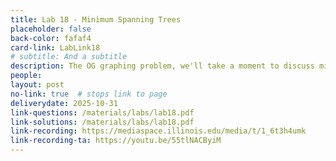 ```yaml
---
title: Lab 18 - Minimum Spanning Trees
placeholder: false
back-color: fafaf4
card-link: LabLink18
# subtitle: And a subtitle
description: The OG graphing problem, we'll take a moment to discuss minimum spanning tree problems.
people:
layout: post
no-link: true  # stops link to page 
deliverydate: 2025-10-31
link-questions: /materials/labs/lab18.pdf
link-solutions: /materials/labs/lab18.pdf
link-recording: https://mediaspace.illinois.edu/media/t/1_6t3h4umk
link-recording-ta: https://youtu.be/55tlNACByiM
---
```











